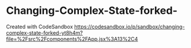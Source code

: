 # Changing-Complex-State-forked-
Created with CodeSandbox
https://codesandbox.io/p/sandbox/changing-complex-state-forked-yt8h4m?file=%2Fsrc%2Fcomponents%2FApp.jsx%3A13%2C4
